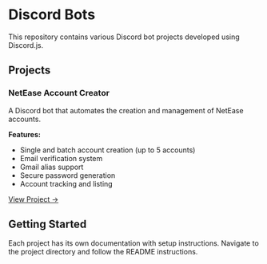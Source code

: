 # Discord Bots

This repository contains various Discord bot projects developed using Discord.js.

## Projects

### NetEase Account Creator
A Discord bot that automates the creation and management of NetEase accounts.

**Features:**
- Single and batch account creation (up to 5 accounts)
- Email verification system
- Gmail alias support
- Secure password generation
- Account tracking and listing

[View Project →](./netease-account-creator)

## Getting Started
Each project has its own documentation with setup instructions. Navigate to the project directory and follow the README instructions.
